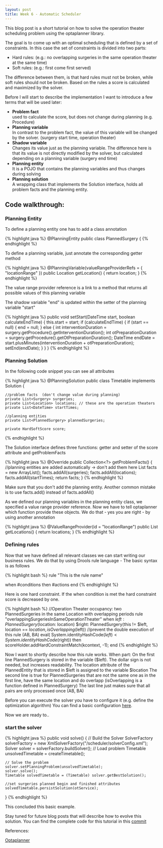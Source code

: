 ```yaml
---
layout: post
title: Week 6 - Automatic Scheduler
---
```


This blog post is a short tutorial on how to solve the operation theater scheduling problem using the optaplanner library.

The goal is to come up with an optimal scheduling that is defined by a set of constraints.
In this case the set of constraints is divided into two parts:

* Hard rules: (e.g.: no overlapping surgeries in the same operation theater at the same time)
* Soft rules: (e.g.: first come first served)

The difference between them, is that hard rules must not be broken, while soft rules should not be broken. 
Based on the rules a score is calculated and maximized by the solver.

Before I will start to describe the implementation I want to introduce a few terms that will be used later:

* <b>Problem fact</b><br>
used to calculate the score, but does not change during planning (e.g. Procedure)
* <b>Planning variable</b><br>
In contrast to the problem fact, the value of this variable will be changed by the solver. (surgery start time, operation theater)
* <b>Shadow variable</b><br>
Changes its value just as the planning variable. The difference here is that its value is not directly modified by the solver, but calculated depending on a planning variable (surgery end time)
* <b>Planning entity</b><br>
It is a POJO that contains the planning variables and thus changes during solving
* <b>Planning solution</b><br>
A wrapping class that implements the Solution interface, holds all problem facts and the planning entity.

<h2>Code walkthrough:</h2>

<h3>Planning Entity</h3>

To define a planning entity one has to add a class annotation

{% highlight java %}
@PlanningEntity
public class PlannedSurgery {
{% endhighlight %}

To define a planning variable, just annotate the corresponding getter method

{% highlight java %}
@PlanningVariable(valueRangeProviderRefs = { "locationRange" })
public Location getLocation() {
	return location;
}
{% endhighlight %}

The value range provider reference is a link to a method that returns all possible values of this planning variable

The shadow variable "end" is updated within the setter of the planning variable "start"

{% highlight java %}
public void setStart(DateTime start, boolean calculateEndTime) {
	this.start = start;
	if (calculateEndTime) {
		if (start == null) {
			end = null;
		} else {
			int interventionDuration = surgery.getProcedure().getInterventionDuration();
			int otPreparationDuration = surgery.getProcedure().getOtPreparationDuration();
			DateTime endDate = start.plusMinutes(interventionDuration + otPreparationDuration);
			setEnd(endDate);
		}
	}
}
{% endhighlight %}

<h3>Planning Solution</h3>

In the following code snippet you can see all attributes

{% highlight java %}
@PlanningSolution
public class Timetable implements Solution<HardSoftScore> {

	//problem facts  (don't change value during planning)
	private List<Surgery> surgeries;
	private List<Location> locations; // these are the operation theaters
	private List<DateTime> startTimes;

	//planning entities
	private List<PlannedSurgery> plannedSurgeries;

	private HardSoftScore score;
{% endhighlight %}

The Solution interface defines three functions: getter and setter of the score attribute and getProblemFacts

{% highlight java %}
@Override
public Collection<?> getProblemFacts() {
	//planning entities are added automatically -> don't add them here
	List<Object> facts = new ArrayList<Object>();
	facts.addAll(surgeries);
	facts.addAll(locations);
	facts.addAll(startTimes);
	return facts;
}
{% endhighlight %}

Make sure that you don't add the planning entity. Another common mistake is to use facts.add() instead of facts.addAll()

As we defined our planning variables in the planning entity class, we specified a value range provider reference.
Now we have to tell optaplanner which function provide these objects.
We do that - yes you are right - by using another annotation

{% highlight java %}
@ValueRangeProvider(id = "locationRange")
public List<Location> getLocations() {
	return locations;
}
{% endhighlight %}

<h3>Defining rules</h3>

Now that we have defined all relevant classes we can start writing our business rules.
We do that by using Drools rule language - The basic syntax is as follows

{% highlight bash %}
rule "This is the rule name"
  
 when
  #conditions
 then 
  #actions
end
{% endhighlight %}

Here is one hard constraint. If the when condition is met the hard constraint score is decreased by one.

{% highlight bash %}
//Operation Theater occupancy: two PlannedSurgeries in the same Location with overlapping periods
rule "overlappingSurgeriesInSameOperationTheater"
    when
        $left: PlannedSurgery($location: location)
        $right: PlannedSurgery(this != $left, location == $location, isOverlapping($left))
        //prevent the double execution of this rule (AB, BA)
        eval( System.identityHashCode($left) < System.identityHashCode($right))
    then
        scoreHolder.addHardConstraintMatch(kcontext, -1);
end
{% endhighlight %}

Now I want to shortly describe how this rule works. 
When part: On the first line PlannedSurgery is stored in the variable ($left). The dollar sign is not needed, but increases readability.
The location attribute of the PlannedEntity that is stored in $left is assigned to the variable $location
The second line is true for PlannedSurgeries that are not the same one as in the first line, have the same location and do overlapp (isOverlapping is a function defined in PlannedSurgery)
The last line just makes sure that all pairs are only processed once (AB, BA)

Before you can execute the solver you have to configure it (e.g. define the optimization algorithm)
You can find a basic configuration [here](https://github.com/lbat/openmrs-module-operationtheater/blob/088019f34d3898ce3eba4b3cae26bbac5a11dc94/api/src/main/resources/scheduler/solverConfig.xml).

Now we are ready to..

<h3>start the solver</h3>	

{% highlight java %}
public void solve() {
	// Build the Solver
	SolverFactory solverFactory = new XmlSolverFactory("/scheduler/solverConfig.xml");
	Solver solver = solverFactory.buildSolver();
	// Load problem
	Timetable unsolvedTimetable = createTimetable();

	// Solve the problem
	solver.setPlanningProblem(unsolvedTimetable);
	solver.solve();
	Timetable solvedTimetable = (Timetable) solver.getBestSolution();

	//set surgeries planned begin and finished attributes
	solvedTimetable.persistSolution(otService);
}
{% endhighlight %}

This concluded this basic example. 

Stay tuned for future blog posts that will describe how to evolve this solution.
You can find the complete code for this tutorial in this [commit](https://github.com/lbat/openmrs-module-operationtheater/commit/088019f34d3898ce3eba4b3cae26bbac5a11dc94)


References:

[Optaplanner](http://optaplanner.org/) 



